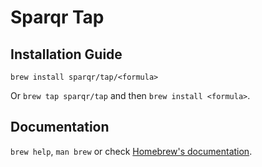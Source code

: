 # Sparqr Tap

## Installation Guide

`brew install sparqr/tap/<formula>`

Or `brew tap sparqr/tap` and then `brew install <formula>`.

## Documentation

`brew help`, `man brew` or check [Homebrew's documentation](https://docs.brew.sh).